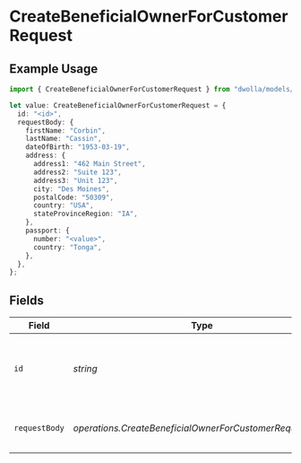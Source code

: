 # CreateBeneficialOwnerForCustomerRequest

## Example Usage

```typescript
import { CreateBeneficialOwnerForCustomerRequest } from "dwolla/models/operations";

let value: CreateBeneficialOwnerForCustomerRequest = {
  id: "<id>",
  requestBody: {
    firstName: "Corbin",
    lastName: "Cassin",
    dateOfBirth: "1953-03-19",
    address: {
      address1: "462 Main Street",
      address2: "Suite 123",
      address3: "Unit 123",
      city: "Des Moines",
      postalCode: "50309",
      country: "USA",
      stateProvinceRegion: "IA",
    },
    passport: {
      number: "<value>",
      country: "Tonga",
    },
  },
};
```

## Fields

| Field                                                    | Type                                                     | Required                                                 | Description                                              |
| -------------------------------------------------------- | -------------------------------------------------------- | -------------------------------------------------------- | -------------------------------------------------------- |
| `id`                                                     | *string*                                                 | :heavy_check_mark:                                       | Customer ID for which to create a Beneficial Owner       |
| `requestBody`                                            | *operations.CreateBeneficialOwnerForCustomerRequestBody* | :heavy_check_mark:                                       | Parameters for creating a beneficial owner               |